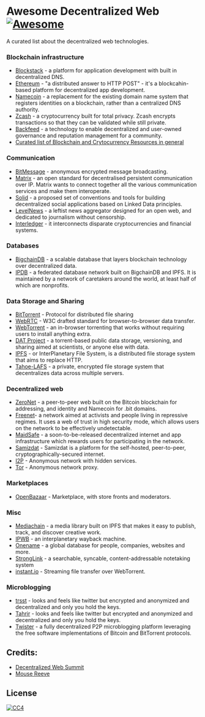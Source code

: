 # Awesome Decentralized Web [![Awesome](https://cdn.rawgit.com/sindresorhus/awesome/d7305f38d29fed78fa85652e3a63e154dd8e8829/media/badge.svg)](https://github.com/sindresorhus/awesome)

A curated list about the decentralized web technologies.

### Blockchain infrastructure
* [Blockstack](https://blockstack.org/) - a platform for application development with built in decentralized DNS.
* [Ethereum](https://ethereum.org/) - "a distributed answer to HTTP POST" - it's a blockcahin-based platform for decentralized app development.
* [Namecoin](https://namecoin.info/) - a replacement for the existing domain name system that registers identities on a blockchain, rather than a centralized DNS authority.
* [Zcash](https://z.cash/) - a cryptocurrency built for total privacy. Zcash encrypts transactions so that they can be validated while still private.
* [Backfeed](http://backfeed.cc/) - a technology to enable decentralized and user-owned governance and reputation management for a community.
* [Curated list of Blockchain and Crytocurrency Resources in general](https://github.com/McFrankline/Blockchain-stuff)

### Communication
* [BitMessage](https://en.wikipedia.org/wiki/Bitmessage) - anonymous encrypted message broadcasting.
* [Matrix](https://matrix.org/) - an open standard for decentralised persistent communication over IP. Matrix wants to connect together all the various communication services and make them interoperate.
* [Solid](https://solid.mit.edu/) - a proposed set of conventions and tools for building decentralized social applications based on Linked Data principles.
* [LevelNews](https://levelnews.org/) - a leftist news aggregator designed for an open web, and dedicated to journalism without censorship.
* [Interledger](https://interledger.org/) - it interconnects disparate cryptocurrencies and financial systems.

### Databases
* [BigchainDB](https://www.bigchaindb.com/) - a scalable database that layers blockchain technology over decentralized data.
* [IPDB](https://ipdb.foundation/) - a federated database network built on BigchainDB and IPFS. It is maintained by a network of caretakers around the world, at least half of which are nonprofits.

### Data Storage and Sharing
* [BitTorrent](https://en.wikipedia.org/wiki/BitTorrent) - Protocol for distributed file sharing
* [WebRTC](https://en.wikipedia.org/wiki/WebRTC) - W3C drafted standard for browser-to-browser data transfer.
* [WebTorrent](https://webtorrent.io/) - an in-browser torrenting that works without requiring users to install anything extra.
* [DAT Project](http://dat-data.com/) - a torrent-based public data storage, versioning, and sharing aimed at scientists, or anyone else with data.
* [IPFS](https://ipfs.io/) - or InterPlanetary File System, is a distributed file storage system that aims to replace HTTP.
* [Tahoe-LAFS](https://www.tahoe-lafs.org/trac/tahoe-lafs) - a private, encrypted file storage system that decentralizes data across multiple servers.

### Decentralized web
* [ZeroNet](https://zeronet.io/) - a peer-to-peer web built on the Bitcoin blockchain for addressing, and identity and Namecoin for .bit domains.
* [Freenet](https://freenetproject.org/)- a network aimed at activists and people living in repressive regimes. It uses a web of trust in high security mode, which allows users on the network to be effectively undetectable.
* [MaidSafe](http://maidsafe.net/) - a soon-to-be-released decentralized internet and app infrastructure which rewards users for participating in the network.
* [Samizdat](http://samizdat.childrenofmay.org/) - Samizdat is a platform for the self-hosted, peer-to-peer, cryptographically-secured internet.
* [I2P](https://geti2p.net/) - Anonymous network with hidden services.
* [Tor](https://www.torproject.org/) - Anonymous network proxy.

### Marketplaces
* [OpenBazaar](https://openbazaar.org/) - Marketplace, with store fronts and moderators.

### Misc   
* [Mediachain](http://www.mediachain.io/) -  a media library built on IPFS that makes it easy to publish, track, and discover creative work.
* [IPWB](https://github.com/oduwsdl/ipwb) - an interplanetary wayback machine.
* [Onename](https://onename.com/) - a global database for people, companies, websites and more. 
* [StrongLink](https://github.com/btrask/stronglink) - a searchable, syncable, content-addressable notetaking system
* [instant.io](https://instant.io/) - Streaming file transfer over WebTorrent.

### Microblogging
* [trsst](http://www.trsst.com/) - looks and feels like twitter but encrypted and anonymized and decentralized and only you hold the keys.
* [Tahrir](http://tahrirproject.org/) - looks and feels like twitter but encrypted and anonymized and decentralized and only you hold the keys.
* [Twister](http://twister.net.co/) - a fully decentralized P2P microblogging platform leveraging the free software implementations of Bitcoin and BitTorrent protocols.


## Credits:
- [Decentralized Web Summit](http://www.decentralizedweb.net/)
- [Mouse Reeve](https://blog.mousereeve.com/technologies-of-the-decentralized-web-summit/)


## License
 [![CC4](https://i.creativecommons.org/l/by-sa/4.0/88x31.png)](http://creativecommons.org/licenses/by-sa/4.0/)

